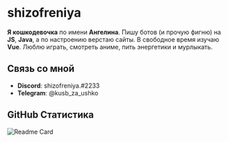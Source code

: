 # shizofreniya
**Я кошкодевочка** по имени **Ангелина**. Пишу ботов (и прочую фигню) на **JS**, **Java**, а по настроению верстаю сайты. В свободное время изучаю **Vue**.
Люблю играть, смотреть аниме, пить энергетики и мурлыкать.

## Связь со мной
- **Discord**: shizofreniya.#2233
- **Telegram**: @kusb_za_ushko

## GitHub Статистика
![Readme Card](https://github-readme-stats.vercel.app/api?username=shizofreniya&show_icons=true&theme=radical)
